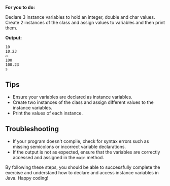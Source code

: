 **For you to do:**

Declare 3 instance variables to hold an integer, double and char values.
Create 2 instances of the class and assign values to variables and then print them.

**Output:**

```
10
10.23
a
100
100.23
s
```

## Tips
- Ensure your variables are declared as instance variables.
- Create two instances of the class and assign different values to the instance variables.
- Print the values of each instance.

## Troubleshooting
- If your program doesn't compile, check for syntax errors such as missing semicolons or incorrect variable declarations.
- If the output is not as expected, ensure that the variables are correctly accessed and assigned in the `main` method.

By following these steps, you should be able to successfully complete the exercise and understand how to declare and access instance variables in Java. Happy coding!
